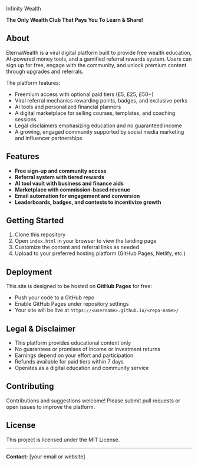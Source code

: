 Infinity Wealth

**The Only Wealth Club That Pays You To Learn & Share!**

## About

EternaWealth is a viral digital platform built to provide free wealth education, AI-powered money tools, and a gamified referral rewards system. Users can sign up for free, engage with the community, and unlock premium content through upgrades and referrals.

The platform features:

- Freemium access with optional paid tiers (£5, £25, £50+)  
- Viral referral mechanics rewarding points, badges, and exclusive perks  
- AI tools and personalized financial planners  
- A digital marketplace for selling courses, templates, and coaching sessions  
- Legal disclaimers emphasizing education and no guaranteed income  
- A growing, engaged community supported by social media marketing and influencer partnerships  

## Features

- **Free sign-up and community access**  
- **Referral system with tiered rewards**  
- **AI tool vault with business and finance aids**  
- **Marketplace with commission-based revenue**  
- **Email automation for engagement and conversion**  
- **Leaderboards, badges, and contests to incentivize growth**  

## Getting Started

1. Clone this repository  
2. Open `index.html` in your browser to view the landing page  
3. Customize the content and referral links as needed  
4. Upload to your preferred hosting platform (GitHub Pages, Netlify, etc.)  

## Deployment

This site is designed to be hosted on **GitHub Pages** for free:

- Push your code to a GitHub repo  
- Enable GitHub Pages under repository settings  
- Your site will be live at `https://<username>.github.io/<repo-name>/`

## Legal & Disclaimer

- This platform provides educational content only  
- No guarantees or promises of income or investment returns  
- Earnings depend on your effort and participation  
- Refunds available for paid tiers within 7 days  
- Operates as a digital education and community service  

## Contributing

Contributions and suggestions welcome! Please submit pull requests or open issues to improve the platform.

## License

This project is licensed under the MIT License.

---

**Contact:** [your email or website]

